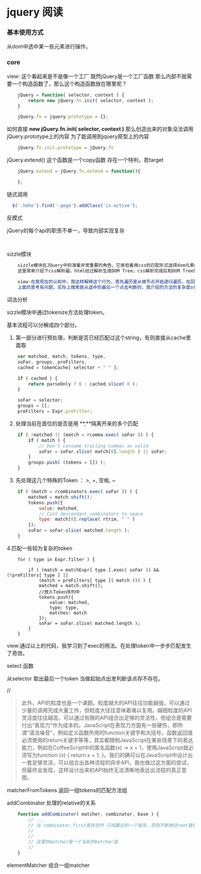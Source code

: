 # jquery 阅读

### 基本使用方式

从dom中选中某一些元素进行操作。

### core

view: 这个看起来是不是像一个工厂
既然jQuery是一个工厂函数 那么内部不就需要一个构造函数了，那么这个构造函数放在哪里呢？

```js
    jQuery = function( selector, context ) {
        return new jQuery.fn.init( selector, context );
    }

    jQuery.fn = jquery.prototype = {};
```

如何直接 **new jQuery.fn.init( selector, context )** 那么创造出来的对象没法调用jQuery.prototype上的内容
为了能调用到jquery原型上的内容 

```js
    jQuery.fn.init.prototype = jQuery.fn
```

jQuery.extend() 这个函数是一个copy函数 存在一个特判，若target

```js
    jQuery.extend = jQuery.fn.extend = function(){

    };
```

链式调用

```js
  $('.hehe').find('.gege').addClass('is-active');
```

反模式

jQuery的每个api的职责不单一，导致内部实现复杂
```js
    
```


sizzle模块

```js
    sizzle模块在JQuery中扮演着非常重要的角色，它承担着用css的匹配形式选择dom元素的义务。
    这里简单介绍下css解析器，html经过解析生成DOM Tree，css解析完成后和DOM Tree的内容一起进行分析生成Render Tree，这个解析过程是从右往左的，
    
    view:在我现在的认知中，我这样解释这个行为，首先遍历是从根节点开始递归遍历，在回溯的时候处理当前这颗子树下能匹配的最优情况是什么，并保留相关需要记录的信息，如果是从上往下处理，大量的内存在递归时被开辟出来，无法销毁，所以从下往上传，减少内存开辟量。(我并没有看过浏览器解析引擎的代码)但从下往上匹配会出现这样一个问题，就是如果底部匹配的节点过多，每一次合并处理就会消耗大量的时间。所以这样这样，轻一点喷。
    上面的思考有问题，实际上搜索是从选中的最后一个点去判断的，我介绍的方法的复杂度o(n*m)n表示节点个数，m表示token数 而实际的方法的复杂度为o(k*l) k表示最后一个token匹配的个数，l表示平均长度。
```


词法分析

sizzle模块中通过tokenize方法处理token。

基本流程可以分解成四个部分。

1. 第一部分进行预处理，判断是否已经匹配过这个string，有则直接从cache里面取

```js
    var matched, match, tokens, type,
    soFar, groups, preFilters,
    cached = tokenCache[ selector + " " ];

    if ( cached ) {
        return parseOnly ? 0 : cached.slice( 0 );
    }

    soFar = selector;
    groups = [];
    preFilters = Expr.preFilter;
```

2. 处理当前在首位的是否是用 **,**隔离开来的多个匹配

```js
    if ( !matched || (match = rcomma.exec( soFar )) ) {
        if ( match ) {
            // Don't consume trailing commas as valid
            soFar = soFar.slice( match[0].length ) || soFar;
        }
        groups.push( (tokens = []) );
    }
```

3. 先处理这几个特殊的Token ： >, +, 空格, ~

```js
    if ( (match = rcombinators.exec( soFar )) ) {
        matched = match.shift();
        tokens.push({
            value: matched,
            // Cast descendant combinators to space
            type: match[0].replace( rtrim, " " )
        });
        soFar = soFar.slice( matched.length );
    }
```


4.匹配一些较为复杂的token

```
    for ( type in Expr.filter ) {

        if ( (match = matchExpr[ type ].exec( soFar )) && (!preFilters[ type ] ||
            (match = preFilters[ type ]( match ))) ) {
            matched = match.shift();
            //放入Token序列中
            tokens.push({
                value: matched,
                type: type,
                matches: match
            });
            soFar = soFar.slice( matched.length );
        }
    }
```

view:通过以上的代码，我学习到了exec的用法。在处理token中一步步匹配发生了奇效。

select 函数

从selector 取出最后一个token 当做起始点出发判断该点存不存在。

//


>此外，API的粒度也是一个课题。粒度越大的API往往功能越强，可以通过少量的调用完成大量工作，但粒度大往往意味着难以复用。越细粒度的API灵活度往往越高，可以通过有限的API组合出足够的灵活性，但组合是需要付出“表现力”作为成本的。JavaScript在表现力方面有一些硬伤，即所谓“语法噪音”，例如定义函数所用的function关键字和大括号，函数返回值必须使用的return关键字等等，其实都限制JavaScript在某些场景下的表达能力，例如在CoffeeScript中的匿名函数(x) -> x + 1，使用JavaScript就必须写为function (x) { return x + 1; }。我们的确可以在JavaScript中设计出一套足够灵活，可以组合出各种流程的异步API，我也做过这方面的尝试，但最终会发现，这样设计出来的API始终无法清晰地表达出流程的真正意图。

matcherFromTokens 返回一组tokens的匹配方法组

addCombinator 处理的relative的关系

```js
    function addCombinator( matcher, combinator, base ) {
        // ...
        // 当 combinator.first是存在时 只找最近的一个祖先，否则不断地往root查找
        // 
        // 
        // 这里的matcher是一个当前的matcher组
        // 
    }
```

elementMatcher 组合一组matcher

